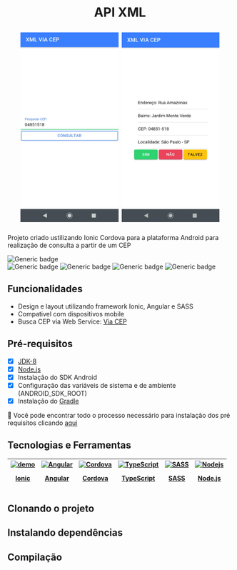 <h1 align="center">
  <p>API XML</p>
  <img src="https://github.com/Guilherme-Maciel/readme_images/blob/master/apiXml/1.jpg" height="425">
  <img src="https://github.com/Guilherme-Maciel/readme_images/blob/master/apiXml/2.jpg" height="425">
</h1>

Projeto criado ustilizando Ionic Cordova para a plataforma Android para realização de consulta a partir de um CEP

![Generic badge](https://img.shields.io/badge/Status-Finalizado-green.svg)<br>
![Generic badge](https://img.shields.io/badge/npm-v7.13.0-blue.svg)
![Generic badge](https://img.shields.io/badge/ionic-v6.16.1-blue.svg)
![Generic badge](https://img.shields.io/badge/cordova-v10.0.0-blue.svg)
![Generic badge](https://img.shields.io/badge/gradle-v6.8.3-blue.svg)

## Funcionalidades

- Design e layout utilizando framework Ionic, Angular e SASS
- Compativel com dispositivos mobile
- Busca CEP via Web Service: [Via CEP](https://viacep.com.br/)

## Pré-requisitos

- [x] [JDK-8](https://www.oracle.com/br/java/technologies/javase/javase-jdk8-downloads.html)
- [x] [Node.js](https://nodejs.org/en/)
- [x] Instalação do SDK Android
- [x] Configuração das variáveis de sistema e de ambiente (ANDROID_SDK_ROOT)
- [x] Instalação do [Gradle](https://gradle.org/install/)

📓 Você pode encontrar todo o processo necessário para instalação dos pré requisitos clicando [aqui](https://proguyzo.blogspot.com/2021/06/instalacao-da-plataforma-ionic-cordova.html)

## Tecnologias e Ferramentas

<div align="center">
  
| [<div align="center"><img src="https://ionic-toolkit.netlify.app/images/ionic%20logo.png" alt="demo" height="50px"><p>Ionic</p></div></a>](https://ionicframework.com/) | [<div align="center"><img src="https://www.vectoritcgroup.com/wp-content/uploads/2018/07/angular-icon-1.svg" alt="Angular" height="50px"><p>Angular</p></div>](https://angular.io/) | [<div align="center"><img src="https://d2kl895r0zn1i5.cloudfront.net/images/476_logo-cordova.svg" alt="Cordova" height="50px"><p>Cordova</p></div>](https://cordova.apache.org/) | [<div align="center"><img src="https://upload.wikimedia.org/wikipedia/commons/thumb/4/4c/Typescript_logo_2020.svg/2048px-Typescript_logo_2020.svg.png" alt="TypeScript" height="50px"><p>TypeScript</p></div>](https://www.typescriptlang.org/) | [<div align="center"><img src="https://cdn.iconscout.com/icon/free/png-256/sass-2752078-2284895.png" alt="SASS" height="50px"><p>SASS</p></div>](https://sass-lang.com/) | [<div align="center"><img src="https://www.feedstock.com.br/site/static/img/node.png" alt="Nodejs" height="50px"><p>Node.js</p></div>](https://nodejs.org/) |
|--------|--------|--------|--------|--------|--------|

</div>

## Clonando o projeto

## Instalando dependências

## Compilação





